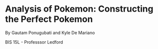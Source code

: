 # Analysis of Pokemon: Constructing the Perfect Pokemon
By Gautam Ponugubati and Kyle De Mariano

BIS 15L - Professsor Ledford
